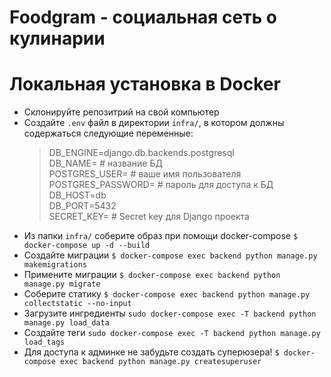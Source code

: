 # Foodgram - социальная сеть о кулинарии

# Локальная установка в Docker

- Склонируйте репозитрий на свой компьютер
- Создайте `.env` файл в директории `infra/`, в котором должны содержаться следующие переменные:
    >DB_ENGINE=django.db.backends.postgresql\
    DB_NAME= # название БД\
	POSTGRES_USER= # ваше имя пользователя\
    POSTGRES_PASSWORD= # пароль для доступа к БД\
    DB_HOST=db\
    DB_PORT=5432\
    SECRET_KEY= # Secret key для Django проекта
- Из папки `infra/` соберите образ при помощи docker-compose
`$ docker-compose up -d --build`
- Создайте миграции
`$ docker-compose exec backend python manage.py makemigrations`
- Примените миграции
`$ docker-compose exec backend python manage.py migrate`
- Соберите статику
`$ docker-compose exec backend python manage.py collectstatic --no-input`
- Загрузите ингредиенты
`sudo docker-compose exec -T backend python manage.py load_data`
- Создайте теги
`sudo docker-compose exec -T backend python manage.py load_tags`
- Для доступа к админке не забудьте создать суперюзера!
`$ docker-compose exec backend python manage.py createsuperuser`